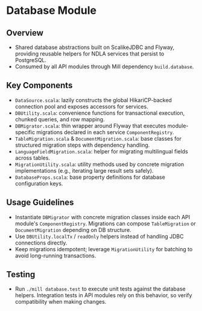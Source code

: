 # Database Module

## Overview
- Shared database abstractions built on ScalikeJDBC and Flyway, providing reusable helpers for NDLA services that persist to PostgreSQL.
- Consumed by all API modules through Mill dependency `build.database`.

## Key Components
- `DataSource.scala`: lazily constructs the global HikariCP-backed connection pool and exposes accessors for services.
- `DBUtility.scala`: convenience functions for transactional execution, chunked queries, and row mapping.
- `DBMigrator.scala`: thin wrapper around Flyway that executes module-specific migrations declared in each service `ComponentRegistry`.
- `TableMigration.scala` & `DocumentMigration.scala`: base classes for structured migration steps with dependency handling.
- `LanguageFieldMigration.scala`: helper for migrating multilingual fields across tables.
- `MigrationUtility.scala`: utility methods used by concrete migration implementations (e.g., iterating large result sets safely).
- `DatabaseProps.scala`: base property definitions for database configuration keys.

## Usage Guidelines
- Instantiate `DBMigrator` with concrete migration classes inside each API module's `ComponentRegistry`. Migrations can compose `TableMigration` or `DocumentMigration` depending on DB structure.
- Use `DBUtility.localTx` / `readOnly` helpers instead of handling JDBC connections directly.
- Keep migrations idempotent; leverage `MigrationUtility` for batching to avoid long-running transactions.

## Testing
- Run `./mill database.test` to execute unit tests against the database helpers. Integration tests in API modules rely on this behavior, so verify compatibility when making changes.

